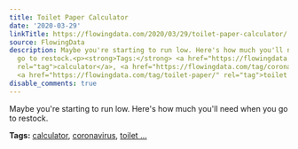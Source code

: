 ```yaml
---
title: Toilet Paper Calculator
date: '2020-03-29'
linkTitle: https://flowingdata.com/2020/03/29/toilet-paper-calculator/
source: FlowingData
description: Maybe you're starting to run low. Here's how much you'll need when you
  go to restock.<p><strong>Tags:</strong> <a href="https://flowingdata.com/tag/calculator/"
  rel="tag">calculator</a>, <a href="https://flowingdata.com/tag/coronavirus/" rel="tag">coronavirus</a>,
  <a href="https://flowingdata.com/tag/toilet-paper/" rel="tag">toilet ...
disable_comments: true
---
```

Maybe you're starting to run low. Here's how much you'll need when you go to restock.<p><strong>Tags:</strong> <a href="https://flowingdata.com/tag/calculator/" rel="tag">calculator</a>, <a href="https://flowingdata.com/tag/coronavirus/" rel="tag">coronavirus</a>, <a href="https://flowingdata.com/tag/toilet-paper/" rel="tag">toilet ...